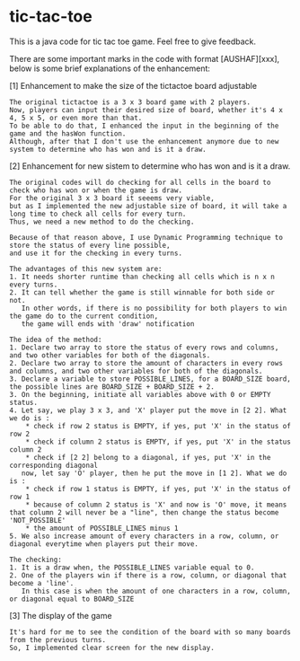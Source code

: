 # tic-tac-toe
This is a java code for tic tac toe game. Feel free to give feedback.



There are some important marks in the code with format [AUSHAF][xxx],
below is some brief explanations of the enhancement:

[1] Enhancement to make the size of the tictactoe board adjustable

    The original tictactoe is a 3 x 3 board game with 2 players. 
    Now, players can input their desired size of board, whether it's 4 x 4, 5 x 5, or even more than that.
    To be able to do that, I enhanced the input in the beginning of the game and the hasWon function.
    Although, after that I don't use the enhancement anymore due to new system to determine who has won and is it a draw.
    
[2] Enhancement for new sistem to determine who has won and is it a draw.

    The original codes will do checking for all cells in the board to check who has won or when the game is draw.
    For the original 3 x 3 board it seeems very viable, 
    but as I implemented the new adjustable size of board, it will take a long time to check all cells for every turn.
    Thus, we need a new method to do the checking.
    
    Because of that reason above, I use Dynamic Programming technique to store the status of every line possible, 
    and use it for the checking in every turns.
    
    The advantages of this new system are:
    1. It needs shorter runtime than checking all cells which is n x n every turns.
    2. It can tell whether the game is still winnable for both side or not.
       In other words, if there is no possibility for both players to win the game do to the current condition, 
       the game will ends with 'draw' notification
       
    The idea of the method:
    1. Declare two array to store the status of every rows and columns, and two other variables for both of the diagonals.
    2. Declare two array to store the amount of characters in every rows and columns, and two other variables for both of the diagonals.
    3. Declare a variable to store POSSIBLE_LINES, for a BOARD_SIZE board, the possible lines are BOARD_SIZE + BOARD_SIZE + 2.
    3. On the beginning, initiate all variables above with 0 or EMPTY status.
    4. Let say, we play 3 x 3, and 'X' player put the move in [2 2]. What we do is :
        * check if row 2 status is EMPTY, if yes, put 'X' in the status of row 2
        * check if column 2 status is EMPTY, if yes, put 'X' in the status column 2
        * check if [2 2] belong to a diagonal, if yes, put 'X' in the corresponding diagonal
       now, let say 'O' player, then he put the move in [1 2]. What we do is :
        * check if row 1 status is EMPTY, if yes, put 'X' in the status of row 1
        * because of column 2 status is 'X' and now is 'O' move, it means that column 2 will never be a "line", then change the status become 'NOT_POSSIBLE'
        * the amount of POSSIBLE_LINES minus 1
    5. We also increase amount of every characters in a row, column, or diagonal everytime when players put their move.
    
    The checking:
    1. It is a draw when, the POSSIBLE_LINES variable equal to 0.
    2. One of the players win if there is a row, column, or diagonal that become a 'line'.
       In this case is when the amount of one characters in a row, column, or diagonal equal to BOARD_SIZE
       
[3] The display of the game

    It's hard for me to see the condition of the board with so many boards from the previous turns.
    So, I implemented clear screen for the new display.

